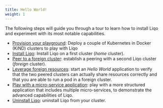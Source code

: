 ```yaml
---
title: Hello World! 
weight: 1
---
```


The following steps will guide you through a tour to learn how to install Liqo and experiment with its most notable capabilities.

* [Provision your playground](./kind): Deploy a couple of Kubernetes in Docker (KiND) clusters to play with Liqo
* [Install Liqo](./install): Install Liqo on a first cluster (*home* cluster).
* [Peer to a foreign cluster](./peer): establish a peering with a second Liqo cluster (*foreign* cluster).
* [Leverage foreign resources](./test): start an *Hello World* application to verify that the two peered clusters can actually share resources correctly and that you are able to run a pod in a foreign cluster.
* [Play with a micro-service application](./play): play with a more structured application that includes multiple micro-services, to demonstrate the advanced capabilities of Liqo.
* [Uninstall Liqo](./uninstall): uninstall Liqo from your cluster.
